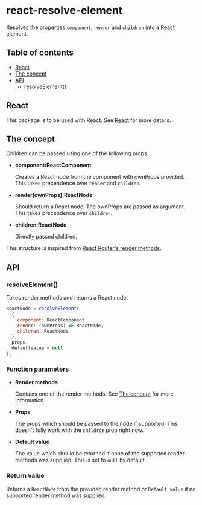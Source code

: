 # react-resolve-element

Resolves the properties `component`, `render` and `children` into a React element.

## Table of contents
 - [React](#react)
 - [The concept](#the-concept)
 - [API](#api)
   - [resolveElement()](#resolveelement)

## React

This package is to be used with React.
See [React](https://facebook.github.io/react/) for more details.

## The concept

Children can be passed using one of the following props:

* **component:ReactComponent**

  Creates a React node from the component with ownProps provided.
  This takes precendence over `render` and `children`.

* **render(ownProps):ReactNode**

  Should return a React node. The ownProps are passed as argument.
  This takes precendence over `children`.

* **children:ReactNode**

  Directly passed children.

This structure is inspired from [React Router's render methods](https://reacttraining.com/react-router/web/api/Route/Route-render-methods).

## API

### resolveElement()

Takes render methods and returns a React node.

```js
ReactNode = resolveElement(
  {
    component: ReactComponent,
    render: (ownProps) => ReactNode,
    children: ReactNode
  },
  props,
  defaultValue = null
);
```

### Function parameters

* **Render methods**

  Contains one of the render methods.
  See [The concept](#the-concept) for more information.

* **Props**

  The props which should be passed to the node if supported. This doesn't fully work with the `children` prop right now.

* **Default value**

  The value which should be returned if none of the supported render methods was supplied.
  This is set to `null` by default.

### Return value

Returns a `ReactNode` from the provided render method or `Default value` if no supported render method was supplied.
